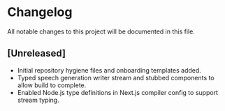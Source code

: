 # Changelog

All notable changes to this project will be documented in this file.

## [Unreleased]

- Initial repository hygiene files and onboarding templates added.
- Typed speech generation writer stream and stubbed components to allow build to complete.
- Enabled Node.js type definitions in Next.js compiler config to support stream typing.
